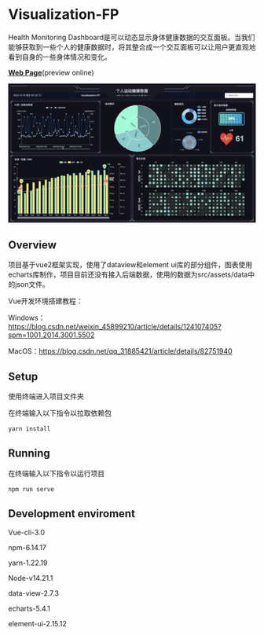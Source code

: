 # Visualization-FP

Health Monitoring Dashboard是可以动态显示身体健康数据的交互面板。当我们能够获取到一些个人的健康数据时，将其整合成一个交互面板可以让用户更直观地看到自身的一些身体情况和变化。

[**Web Page**](https://kenyank1dd.github.io/Visualization-Final-Project/#/)(preview online)

![image](https://github.com/fuyyyyy/Visualization-FP/blob/main/web%20display.png)

## Overview

项目基于vue2框架实现，使用了dataview和element ui库的部分组件，图表使用echarts库制作，项目目前还没有接入后端数据，使用的数据为src/assets/data中的json文件。

Vue开发环境搭建教程：

Windows：https://blog.csdn.net/weixin_45899210/article/details/124107405?spm=1001.2014.3001.5502

MacOS：https://blog.csdn.net/qq_31885421/article/details/82751940

## Setup

使用终端进入项目文件夹

在终端输入以下指令以拉取依赖包

```tcl
yarn install
```

## Running
在终端输入以下指令以运行项目
```tcl
npm run serve
```
## Development enviroment

Vue-cli-3.0

npm-6.14.17

yarn-1.22.19

Node-v14.21.1

data-view-2.7.3

echarts-5.4.1

element-ui-2.15.12


